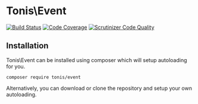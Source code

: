 # Tonis\Event

[![Build Status](https://scrutinizer-ci.com/g/tonis-io/event/badges/build.png?b=master)](https://scrutinizer-ci.com/g/tonis-io/event/build-status/master)
[![Code Coverage](https://scrutinizer-ci.com/g/tonis-io/event/badges/coverage.png?s=271d4c5ee861f409fc110379e9bee04f333cadea)](https://scrutinizer-ci.com/g/tonis-io/event/)
[![Scrutinizer Code Quality](https://scrutinizer-ci.com/g/tonis-io/event/badges/quality-score.png?s=279062fbeb70ce48056990eb05d886db49d13c3d)](https://scrutinizer-ci.com/g/tonis-io/event/)

## Installation
Tonis\Event can be installed using composer which will setup autoloading for you.

`composer require tonis/event`

Alternatively, you can download or clone the repository and setup your own autoloading.
